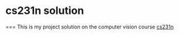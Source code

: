 # cs231n solution
===
This is my project solution on the computer vision course [cs231n](http://cs231n.stanford.edu/syllabus.html)
